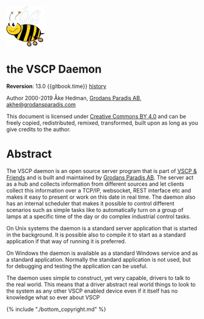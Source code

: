 ![Very Simple Control Protocol](./images/logo_100.png "Very Simple Control Protocol") 

# the VSCP Daemon

**Reversion**: 13.0 {{gitbook.time}} [history](./history.md)

Author 2000-2019 Åke Hedman, [Grodans Paradis AB](https://www.grodansparadis.com), [akhe@grodansparadis.com](akhe@grodansparadis.com)  

This document is licensed under [Creative Commons BY 4.0](https://creativecommons.org/licenses/by/4.0/) and can be freely copied, redistributed, remixed, transformed, built upon as long as you give credits to the author.


# Abstract

The VSCP daemon is an open source server program that is part of [VSCP & Friends](https://www.vscp.org) and is built and maintained by [Grodans Paradis AB](https://www.grodansparadis.com). The server act as a hub and collects information from different sources and let clients collect this information over a TCP/IP, websocket, REST interface etc and makes it easy to present or work on this date in real time. The daemon also has an internal scheduler that makes it possible to control different scenarios such as simple tasks like to automatically turn on a group of lamps at a specific time of the day or do complex industrial control tasks.

On Unix systems the daemon is a standard server application that is started in the background. It is possible also to compile it to start as a standard application if that way of running it is preferred.

On Windows the daemon is available as a standard Windows service and as a standard application. Normally the standard application is not used, but for debugging and testing the application can be useful.

The daemon uses simple to construct, yet very capable, drivers to talk to the real world. This means that a driver abstract real world things to look to the system as any other VSCP enabled device even if it itself has no knowledge what so ever about VSCP




{% include "./bottom_copyright.md" %}


